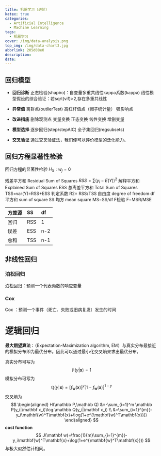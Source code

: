 ```yaml
---
title: 机器学习（进阶）
katex: true
categories:
  - Artificial Intelligence
  - Machine Learning
tags:
  - 机器学习
cover: /img/data-analysis.png
top_img: /img/data-chart3.jpg
abbrlink: 205d08e0
description:
date:
---
```


## 回归模型

- **回归诊断**
  正态检验(shapiro)：自变量多重共线性kappa系数(kappa)
  线性模型假设的综合验证：若sqrt(vif)>2,存在多重共线性

- **异常值**
  离群点(outlierTest)
  高杠杆值点（帽子统计量）
  强影响点
- **改进措施**
  删除观测点
  变量变换
  正态变换
  线性变换
  增删变量
- **模型选择**
  逐步回归(step/stepAIC)
  全子集回归(regsubsets)
- **交叉验证**
  通过交叉验证法，我们便可以评价模型的泛化能力。

## 回归方程显著性检验

回归方程的显著性检验  $H_0: w_j=0$ 

残差平方和 Residual Sum of Squares  $RSS=∑(y_i-E(Y))^2$ 
解释平方和 Explained Sum of Squares ESS
总离差平方和  Total Sum of Squares  TSS=var(Y)=RSS+ESS
判定系数   R2= RSS/TSS 
自由度   degree of freedom  df 
平方和   sum of square   SS 
均方 mean  square MS=SS/df 
F检验    F=MSR/MSE


| 方差源 | SS   | df   |
| :----- | :--- | :--- |
| 回归   | RSS  | 1    |
| 误差   | ESS  | n-2  |
| 总和   | TSS  | n-1  |

## 非线性回归

### 泊松回归

泊松回归：预测一个代表频数的响应变量

### Cox

Cox ：预测一个事件（死亡、失败或旧病复发）发生的时间


# 逻辑回归

**最大期望算法**：（Expectation-Maximization algorithm, EM）与真实分布最接近的模拟分布即为最优分布，因此可以通过最小化交叉熵来求出最优分布。

真实分布可写为 
$$
\mathbb P(y|\mathbf x)=1
$$
模拟分布可写为 
$$
\mathbb Q(y|\mathbf x)=[f_{\mathbf{w}}(\mathbf{x})]^{y}[1-f_{\mathbf{w}}(\mathbf{x})]^{1-y}
$$
交叉熵为
$$
\begin{aligned}
H(\mathbb P,\mathbb Q) &=-\sum_{i=1}^m \mathbb P(y_i|\mathbf x_i)\log \mathbb Q(y_i|\mathbf x_i) \\
&=\sum_{i=1}^{m}(-y_i\mathbf{w}^T\mathbf{x}+\log(1+e^{\mathbf{w}^T\mathbf{x}}))
\end{aligned}
$$
**cost function**
$$
J(\mathbf w)=\frac{1}{m}\sum_{i=1}^{m}(-y_i\mathbf{w}^T\mathbf{x}+\log(1+e^{\mathbf{w}^T\mathbf{x}}))
$$
与极大似然估计相同。